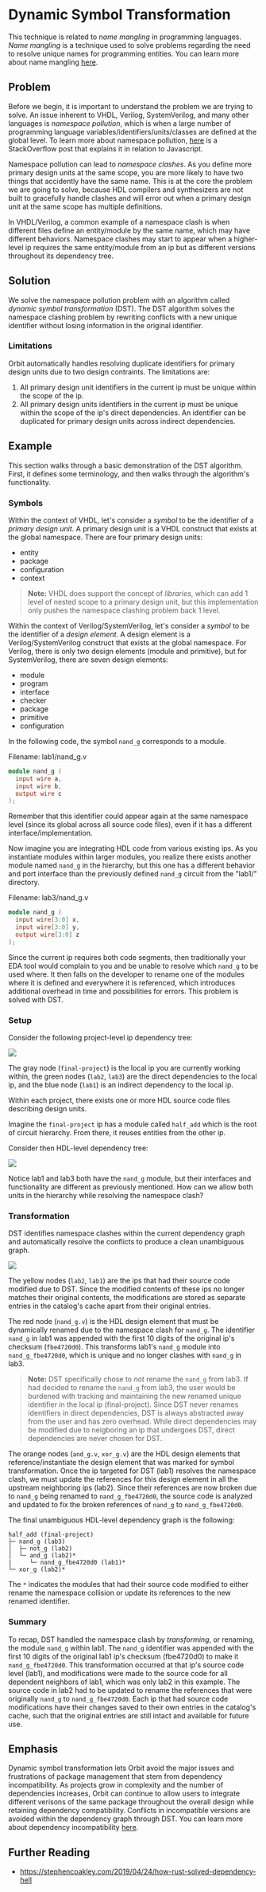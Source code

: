 # Dynamic Symbol Transformation

This technique is related to _name mangling_ in programming languages. _Name mangling_ is a technique used to solve problems regarding the need to resolve unique names for programming entities. You can learn more about name mangling [here](https://en.wikipedia.org/wiki/Name_mangling).

## Problem

Before we begin, it is important to understand the problem we are trying to solve. An issue inherent to VHDL, Verilog, SystemVerilog, and many other languages is _namespace pollution_, which is when a large number of programming language variables/identifiers/units/classes are defined at the global level. To learn more about namespace pollution, [here](https://stackoverflow.com/questions/8862665/what-does-it-mean-global-namespace-would-be-polluted/13352212) is a StackOverflow post that explains it in relation to Javascript.

Namespace pollution can lead to _namespace clashes_. As you define more primary design units at the same scope, you are more likely to have two things that accidently have the same name. This is at the core the problem we are going to solve, because HDL compilers and synthesizers are not built to gracefully handle clashes and will error out when a primary design unit at the same scope has multiple definitions.

In VHDL/Verilog, a common example of a namespace clash is when different files define an entity/module by the same name, which may have different behaviors. Namespace clashes may start to appear when a higher-level ip requires the same entity/module from an ip but as different versions throughout its dependency tree.

## Solution

We solve the namespace pollution problem with an algorithm called _dynamic symbol transformation_ (DST). The DST algorithm solves the namespace clashing problem by rewriting conflicts with a new unique identifier without losing information in the original identifier.

### Limitations

Orbit automatically handles resolving duplicate identifiers for primary design units due to two design contraints. The limitations are:
1. All primary design unit identifiers in the current ip must be unique within the scope of the ip.
2. All primary design units identifiers in the current ip must be unique within the scope of the ip's direct dependencies. An identifier can be duplicated for primary design units across indirect dependencies.


## Example

This section walks through a basic demonstration of the DST algorithm. First, it defines some terminology, and then walks through the algorithm's functionality.

### Symbols

Within the context of VHDL, let's consider a _symbol_ to be the identifier of a _primary design unit_. A primary design unit is a VHDL construct that exists at the global namespace. There are four primary design units:
- entity
- package
- configuration
- context

> __Note:__ VHDL does support the concept of _libraries_, which can add 1 level of nested scope to a primary design unit, but this implementation only pushes the namespace clashing problem back 1 level.

Within the context of Verilog/SystemVerilog, let's consider a _symbol_ to be the identifier of a _design element_. A design element is a Verilog/SystemVerilog construct that exists at the global namespace. For Verilog, there is only two design elements (module and primitive), but for SystemVerilog, there are seven design elements:
- module
- program
- interface
- checker
- package
- primitive
- configuration

In the following code, the symbol `nand_g` corresponds to a module.

Filename: lab1/nand_g.v
``` verilog
module nand_g (
  input wire a, 
  input wire b,
  output wire c
);
```

Remember that this identifier could appear again at the same namespace level (since its global across all source code files), even if it has a different interface/implementation. 

Now imagine you are integrating HDL code from various existing ips. As you instantiate modules within larger modules, you realize there exists another module named `nand_g` in the hierarchy, but this one has a different behavior and port interface than the previously defined `nand_g` circuit from the "lab1/" directory.

Filename: lab3/nand_g.v
``` verilog
module nand_g (
  input wire[3:0] x,
  input wire[3:0] y,
  output wire[3:0] z
);
```

Since the current ip requires both code segments, then traditionally your EDA tool would complain to you and be unable to resolve which `nand_g` to be used where. It then falls on the developer to rename one of the modules where it is defined and everywhere it is referenced, which introduces additional overhead in time and possibilities for errors. This problem is solved with DST.

### Setup

Consider the following project-level ip dependency tree:

![](./../images/dst-graph1.svg)

The gray node (`final-project`) is the local ip you are currently working within, the green nodes (`lab2`, `lab3`) are the direct dependencies to the local ip, and the blue node (`lab1`) is an indirect dependency to the local ip.

Within each project, there exists one or more HDL source code files describing design units. 

Imagine the `final-project` ip has a module called `half_add` which is the root of circuit hierarchy. From there, it reuses entities from the other ip.

Consider then HDL-level dependency tree:

![](./../images/dst-graph2.svg)

Notice lab1 and lab3 both have the `nand_g` module, but their interfaces and functionality are different as previously mentioned. How can we allow both units in the hierarchy while resolving the namespace clash?

### Transformation

DST identifies namespace clashes within the current dependency graph and automatically resolve the conflicts to produce a clean unambiguous graph.

![](./../images/dst-graph3.svg)

The yellow nodes (`lab2`, `lab1`) are the ips that had their source code modified due to DST. Since the modified contents of these ips no longer matches their original contents, the modifications are stored as separate entries in the catalog's cache apart from their original entries.

The red node (`nand_g.v`) is the HDL design element that must be dynamically renamed due to the namespace clash for `nand_g`. The identifier `nand_g` in lab1 was appended with the first 10 digits of the original ip's checksum (`fbe4720d0`). This transforms lab1's `nand_g` module into `nand_g_fbe4720d0`, which is unique and no longer clashes with `nand_g` in lab3.

> __Note:__ DST specifically chose to _not_ rename the `nand_g` from lab3. If had decided to rename the `nand_g` from lab3, the user would be burdened with tracking and maintaining the new renamed unique identifier in the local ip (final-project). Since DST never renames identifiers in direct dependencies, DST is always abstracted away from the user and has zero overhead. While direct dependencies may be modified due to neigboring an ip that undergoes DST, direct dependencies are never chosen for DST.

The orange nodes (`and_g.v`, `xor_g.v`) are the HDL design elements that reference/instantiate the design element that was marked for symbol transformation. Once the ip targeted for DST (lab1) resolves the namespace clash, we must update the references for this design element in all the upstream neighboring ips (lab2). Since their references are now broken due to `nand_g` being renamed to `nand_g_fbe4720d0`, the source code is analyzed and updated to fix the broken references of `nand_g` to `nand_g_fbe4720d0`.


The final unambiguous HDL-level dependency graph is the following:
```
half_add (final-project)
├─ nand_g (lab3)
│  ├─ not_g (lab2)
│  └─ and_g (lab2)*
|     └─ nand_g_fbe4720d0 (lab1)*
└─ xor_g (lab2)*
```

The `*` indicates the modules that had their source code modified to either rename the namespace collision or update its references to the new renamed identifier.

### Summary 

To recap, DST handled the namespace clash by _transforming_, or renaming, the module `nand_g` within lab1. The `nand_g` identifier was appended with the first 10 digits of the original lab1 ip's checksum (fbe4720d0) to make it `nand_g_fbe4720d0`. This transformation occurred at that ip's source code level (lab1), and modifications were made to the source code for all dependent neighbors of lab1, which was only lab2 in this example. The source code in lab2 had to be updated to rename the references that were originally `nand_g` to `nand_g_fbe4720d0`. Each ip that had source code modifications have their changes saved to their own entries in the catalog's cache, such that the original entries are still intact and available for future use.

## Emphasis

Dynamic symbol transformation lets Orbit avoid the major issues and frustrations of package management that stem from dependency incompatibility. As projects grow in complexity and the number of dependencies increases, Orbit can continue to allow users to integrate different verisons of the same package throughout the overall design while retaining dependency compatibility. Conflicts in incompatible versions are avoided within the dependency graph through DST. You can learn more about dependency incompatibility [here](https://en.wikipedia.org/wiki/Dependency_hell).

## Further Reading

- https://stephencoakley.com/2019/04/24/how-rust-solved-dependency-hell
